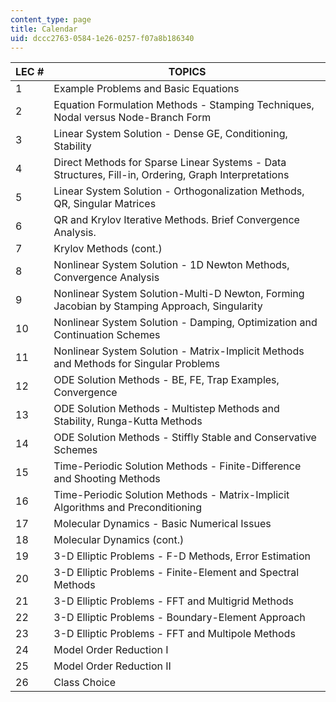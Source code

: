 ```yaml
---
content_type: page
title: Calendar
uid: dccc2763-0584-1e26-0257-f07a8b186340
---
```


| LEC # | TOPICS |
| --- | --- |
| 1 | Example Problems and Basic Equations |
| 2 | Equation Formulation Methods - Stamping Techniques, Nodal versus Node-Branch Form |
| 3 | Linear System Solution - Dense GE, Conditioning, Stability |
| 4 | Direct Methods for Sparse Linear Systems - Data Structures, Fill-in, Ordering, Graph Interpretations |
| 5 | Linear System Solution - Orthogonalization Methods, QR, Singular Matrices |
| 6 | QR and Krylov Iterative Methods. Brief Convergence Analysis. |
| 7 | Krylov Methods (cont.) |
| 8 | Nonlinear System Solution - 1D Newton Methods, Convergence Analysis |
| 9 | Nonlinear System Solution-Multi-D Newton, Forming Jacobian by Stamping Approach, Singularity |
| 10 | Nonlinear System Solution - Damping, Optimization and Continuation Schemes |
| 11 | Nonlinear System Solution - Matrix-Implicit Methods and Methods for Singular Problems |
| 12 | ODE Solution Methods - BE, FE, Trap Examples, Convergence |
| 13 | ODE Solution Methods - Multistep Methods and Stability, Runga-Kutta Methods |
| 14 | ODE Solution Methods - Stiffly Stable and Conservative Schemes |
| 15 | Time-Periodic Solution Methods - Finite-Difference and Shooting Methods |
| 16 | Time-Periodic Solution Methods - Matrix-Implicit Algorithms and Preconditioning |
| 17 | Molecular Dynamics - Basic Numerical Issues |
| 18 | Molecular Dynamics (cont.) |
| 19 | 3-D Elliptic Problems - F-D Methods, Error Estimation |
| 20 | 3-D Elliptic Problems - Finite-Element and Spectral Methods |
| 21 | 3-D Elliptic Problems - FFT and Multigrid Methods |
| 22 | 3-D Elliptic Problems - Boundary-Element Approach |
| 23 | 3-D Elliptic Problems - FFT and Multipole Methods |
| 24 | Model Order Reduction I |
| 25 | Model Order Reduction II |
| 26 | Class Choice